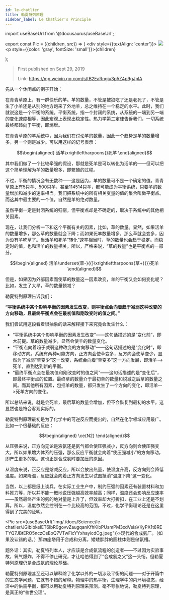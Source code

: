 ```yaml
---
id: le-chatlier
title: 勒夏特列原理
sidebar_label: Le Chatlier's Principle
---
```


import useBaseUrl from '@docusaurus/useBaseUrl';

export const Pic = ({children, src}) => (
    <div style={{textAlign: 'center'}}>
        <img src={src} />
        <p style={{color: 'gray', fontSize: 'small'}}>{children}</p>
    </div>);

> First published on Sept 29, 2019
>
> Link: https://mp.weixin.qq.com/s/tB2EaRngiu3p5Z4p9gJplA

先从一个休闲点的例子开始：

在青青草原上，有一群快乐的羊。羊的数量，不管是被狼吃了还是老死了，不管是生了小羊还是从别的地方跑来了外地羊，总之维持在一个稳定的水平。此时，我们就说这是一个平衡的系统。平衡系统，指一个封闭的系统，从系统的一端到另一端的变化速度相等，因此宏观上表现出稳定性。热力学第二定律告诉我们，一切系统最终都趋向于平衡，即熵增。

在青青草原的羊系统中，因为我们在讨论羊的数量，因此一个趋势是羊的数量增多，另一个则是减少。可以用这样的记号表示：

$$\begin{aligned}
活羊\xrightleftharpoons{}死羊
\end{aligned}$$

其中我们做了一个比较牵强的假设，那就是死羊是可以转化为活羊的——但可以把这个简单理解为羊的数量增多，即繁殖的过程。

不过，平衡的情况会有无数种——这是因为，羊的数量可不是一个确定的值。青青草原上有5只羊、500只羊，甚至114514只羊，都可能成为平衡系统，只要羊的数量增加和减少的速率相当。我们把系统中的所有相关变量的值的集合叫做平衡点。而这其中最主要的一个值，自然是羊的绝对数量。

虽然平衡一定是封闭系统的归宿，但平衡点却是不确定的，取决于系统中的其他相关因素。

现在，让我们分析一下和这个平衡有关的因素，比如，草的数量。显然，如果活羊的数量增多，那么草的数量就会下降；而如果死羊数量增多，那么草就会变多，因为没有羊吃草了。当活羊和死羊“转化”速率相当时，草的数量也会趋于稳定。而稳定时的值，也和活羊的数量相关。所以，严格来说，“草的数量”也是平衡点的一部分。

$$\begin{aligned}
活羊\underset{草-}{{}\xrightleftharpoons{草+}{}}死羊
\end{aligned}$$

但是，如果因为外部因素而使草的数量这一因素改变，羊的平衡又会如何变化呢？比如，发生了大旱，草的数量顿减？

勒夏特列原理告诉我们：

<p style={{color:'red'}}><b>“平衡系统中某个影响平衡的因素发生改变，则平衡点会向着趋于减弱这种改变的方向移动，且最终平衡点会在最初值和刚改变时的值之间。”</b></p>

我们尝试用这段看着很抽象的话来解释接下来究竟会发生什么：

- “平衡系统中某个影响平衡的因素发生改变”——这句话描述的是“变化前”，即大前提。草的数量减少，显然会使羊的数量变化。
- “平衡点向着趋于减弱这种改变的方向移动”——这句话描述的是“变化时”，即移动方向。系统有两种可能方向，正方向会使草变多，反方向会使草变少，显然为了减弱“草变少”这一改变，系统会向着“草变多”这一方向发展，即活羊-->死羊，直到达到新的平衡。
- “最终平衡点会在最初值和刚改变时的值之间”——这句话描述的是“变化后”，即最终平衡点的位置。最终草的数量介于最初草的数量和锐减之后草的数量之间。而其他所有因素，包括羊的数量，都只发生了一个方向的变化，即活羊-->死羊方向的变化。

所以总结来说，就是会死羊，最后草的数量会增加，但不会恢复到最初的水平。这显然也是符合客观实际的。

勒夏特列原理最初是为了化学中的可逆反应而提出的，自然在化学领域应用最广。比如一个很基础的反应：

$$\begin{aligned}
\ce{N2}
\end{aligned}$$

从压强来说，正方向无论是液氨还是氨气都会使压强减小，反方向则会使压强变大，所以如果增大体系的压强，那么反应平衡就会向着“使压强减小”的方向移动，即产生更多的氨。这也正是合成氨时要加压的原因。

从温度来说，正反应是焓减反应，所以会放出热量，使温度升高，反方向则会降低温度。如果降温，反应就会向着正方向发生以试图抵消“温度下降”这一变化。

当然，以上都是纸上谈兵，在实际工业生产中，制约压强的因素还有装置材料和加料推力等，所以并不能一概地说压强越高效率越高；同样，温度还会影响反应速率——虽然最终产生的氨的绝对量是上升了，但效率却大打折扣，在工业上还是不划算。所以，温度依然会控制在一个比较高的范围。不过，化学平衡理论还是在这里得到了完美的证明。

<Pic src={useBaseUrl("img/./docs/Science/le-chatlier/JGibibkelET6ibR0govvZaugqanKfhKibPUsmPM3xdVeiaVKyPX1t8RETYQ7JBtERO5nczOsEoQ7VTwFicYYxhayicdCg.jpeg")}>现代的合成氨厂。（如果没认错的话，）那四座塔用于合成和分离，矮矮胖胖的圆柱体则是储氨槽。</Pic>

题外话：其实，勒夏特列本人，才应该是合成氨流程的创造者——不过因为实验事故，氧气爆炸，不得不停止研究，才让哈伯得到了“合成氨之父”这一头衔。但勒夏特列原理仍是合成氨的理论基础。

勒夏特列原理甚至还可以解释除了化学以外的一切涉及平衡的问题——对于开篇中的生态学问题，它就有不错的解释。物理中的热平衡，生理学中的内环境稳态，经济中的供需平衡，都可以用勒夏特列原理来预测。毫不夸张地说，勒夏特列原理，是真正的“普世公理”。
